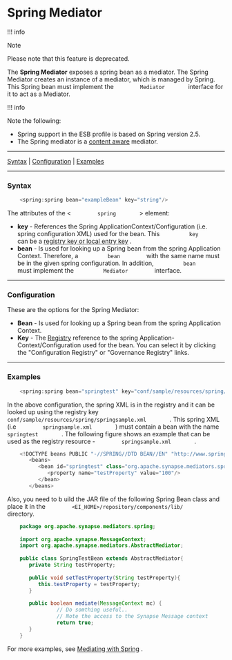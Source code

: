 # Spring Mediator

!!! info

Note

Please note that this feature is deprecated.


  

The **Spring Mediator** exposes a spring bean as a mediator. The Spring
Mediator creates an instance of a mediator, which is managed by Spring.
This Spring bean must implement the `         Mediator        `
interface for it to act as a Mediator.

!!! info

Note the following:

-   Spring support in the ESB profile is based on Spring version 2.5.
-   The Spring mediator is a [content
    aware](ESB-Mediators_119131045.html#ESBMediators-Content-awareness)
    mediator.


------------------------------------------------------------------------

[Syntax](#SpringMediator-Syntax) \|
[Configuration](#SpringMediator-Configuration) \|
[Examples](#SpringMediator-Examples)

------------------------------------------------------------------------

### Syntax

``` java
    <spring:spring bean="exampleBean" key="string"/>
```

The attributes of the \< `         spring        ` \> element:

-   **key** - References the Spring ApplicationContext/Configuration
    (i.e. spring configuration XML) used for the bean. This
    `          key         ` can be a [registry key or local entry
    key](https://docs.wso2.com/display/EI650/Working+with+Local+Registry+Entries)
    .
-   **bean** - Is used for looking up a Spring bean from the spring
    Application Context. Therefore, a `          bean         ` with the
    same name must be in the given spring configuration. In addition,
    `          bean         ` must implement the
    `          Mediator         ` interface.

------------------------------------------------------------------------

### Configuration

These are the options for the Spring Mediator:

-   **Bean** - Is used for looking up a Spring bean from the spring
    Application Context.
-   **Key** - The
    [Registry](https://docs.wso2.com/display/EI650/Product+Administration#ProductAdministration-Configuringtheregistry)
    reference to the spring Application-Context/Configuration used for
    the bean. You can select it by clicking the "Configuration Registry"
    or "Governance Registry" links.

------------------------------------------------------------------------

### Examples

``` java
    <spring:spring bean="springtest" key="conf/sample/resources/spring/springsample.xml"/>
```

In the above configuration, the spring XML is in the registry and it can
be looked up using the registry key
`         conf/sample/resources/spring/springsample.xml        ` . This
spring XML (i.e `         springsample.xml        ` ) must contain a
bean with the name `         springtest        ` . The following figure
shows an example that can be used as the registry resource -
`         springsample.xml        ` .

``` java
    <!DOCTYPE beans PUBLIC "-//SPRING//DTD BEAN//EN" "http://www.springframework.org/dtd/spring-beans.dtd">
       <beans>
          <bean id="springtest" class="org.apache.synapse.mediators.spring.SpringTestBean" singleton="false">
             <property name="testProperty" value="100"/>
          </bean>
       </beans>
```

Also, you need to b uild the JAR file of the following Spring Bean class
and place it in the
`         <EI_HOME>/repository/components/lib/        ` directory.

``` java
    package org.apache.synapse.mediators.spring;
    
    import org.apache.synapse.MessageContext;
    import org.apache.synapse.mediators.AbstractMediator;
    
    public class SpringTestBean extends AbstractMediator{
       private String testProperty;
    
       public void setTestProperty(String testProperty){
          this.testProperty = testProperty;
       }
    
       public boolean mediate(MessageContext mc) {
                // Do somthing useful..
                // Note the access to the Synapse Message context
                return true;
       }
    }
```

For more examples, see [Mediating with
Spring](https://docs.wso2.com/display/EI650/Mediating+with+Spring) .

